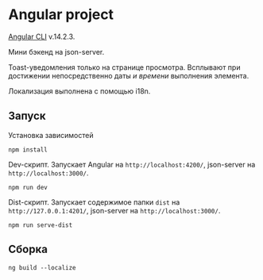 # Angular project

[Angular CLI](https://github.com/angular/angular-cli) v.14.2.3.

Мини бэкенд на json-server.

Toast-уведомления только на странице просмотра. Всплывают при достижении непосредственно даты _и времени_ выполнения элемента.

Локализация выполнена с помощью i18n.

## Запуск

Установка зависимостей

```
npm install
```

Dev-скрипт. Запускает Angular на `http://localhost:4200/`, json-server на `http://localhost:3000/`.

```
npm run dev
```

Dist-скрипт. Запускает содержимое папки `dist` на `http://127.0.0.1:4201/`, json-server на `http://localhost:3000/`.

```
npm run serve-dist
```

## Сборка

```
ng build --localize
```
